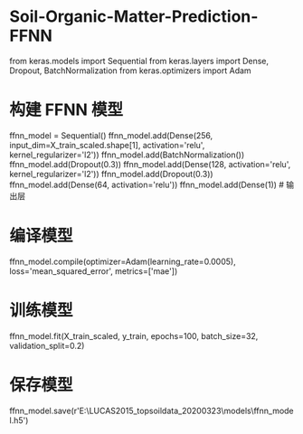 # Soil-Organic-Matter-Prediction-FFNN
from keras.models import Sequential
from keras.layers import Dense, Dropout, BatchNormalization
from keras.optimizers import Adam

# 构建 FFNN 模型
ffnn_model = Sequential()
ffnn_model.add(Dense(256, input_dim=X_train_scaled.shape[1], activation='relu', kernel_regularizer='l2'))
ffnn_model.add(BatchNormalization())
ffnn_model.add(Dropout(0.3))
ffnn_model.add(Dense(128, activation='relu', kernel_regularizer='l2'))
ffnn_model.add(Dropout(0.3))
ffnn_model.add(Dense(64, activation='relu'))
ffnn_model.add(Dense(1))  # 输出层

# 编译模型
ffnn_model.compile(optimizer=Adam(learning_rate=0.0005), loss='mean_squared_error', metrics=['mae'])

# 训练模型
ffnn_model.fit(X_train_scaled, y_train, epochs=100, batch_size=32, validation_split=0.2)

# 保存模型
ffnn_model.save(r'E:\LUCAS2015_topsoildata_20200323\models\ffnn_model.h5')

